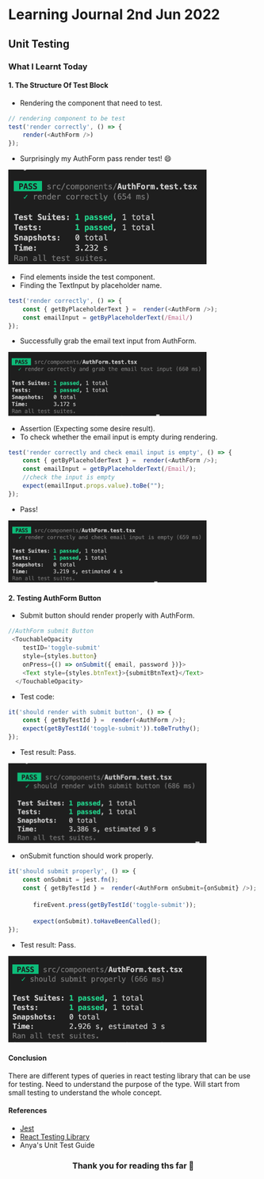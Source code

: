 # Learning Journal 2nd Jun 2022
## Unit Testing
### What I Learnt Today
#### 1. The Structure Of Test Block 
- Rendering the component that need to test.
```javascript
// rendering component to be test
test('render correctly', () => {
    render(<AuthForm />)
});
```
- Surprisingly my AuthForm pass render test! 😄
<img src="https://github.com/janson-gan/react-native-training/blob/main/images/June/02062022/Screenshot%202022-06-02%20at%205.19.12%20PM.png" width="400" />

- Find elements inside the test component.
- Finding the TextInput by placeholder name.
```javascript
test('render correctly', () => {
    const { getByPlaceholderText } =  render(<AuthForm />);
    const emailInput = getByPlaceholderText(/Email/)
});
```
- Successfully grab the email text input from AuthForm.
<img src="https://github.com/janson-gan/react-native-training/blob/main/images/June/02062022/Screenshot%202022-06-02%20at%205.54.25%20PM.png" width="400" />

- Assertion (Expecting some desire result).
- To check whether the email input is empty during rendering.
```javascript
test('render correctly and check email input is empty', () => {
    const { getByPlaceholderText } =  render(<AuthForm />);
    const emailInput = getByPlaceholderText(/Email/);
    //check the input is empty
    expect(emailInput.props.value).toBe("");
});
```
- Pass!
<img src="https://github.com/janson-gan/react-native-training/blob/main/images/June/02062022/Screenshot%202022-06-02%20at%206.02.48%20PM.png" width="400" />

#### 2. Testing AuthForm Button
- Submit button should render properly with AuthForm.
```javascript
//AuthForm submit Button
 <TouchableOpacity 
    testID='toggle-submit'
    style={styles.button} 
    onPress={() => onSubmit({ email, password })}>
    <Text style={styles.btnText}>{submitBtnText}</Text>
  </TouchableOpacity>
```
- Test code:
```javascript
it('should render with submit button', () => {
    const { getByTestId } =  render(<AuthForm />);
    expect(getByTestId('toggle-submit')).toBeTruthy();
});
```
- Test result: Pass.
<img src="https://github.com/janson-gan/react-native-training/blob/main/images/Screenshot%202022-06-02%20at%208.43.24%20PM.png" width="400" />

- onSubmit function should work properly.
```javascript
it('should submit properly', () => {
    const onSubmit = jest.fn();
    const { getByTestId } =  render(<AuthForm onSubmit={onSubmit} />);
  
       fireEvent.press(getByTestId('toggle-submit'));

       expect(onSubmit).toHaveBeenCalled();
});
```
- Test result: Pass.
<img src="https://github.com/janson-gan/react-native-training/blob/main/images/June/02062022/Screenshot%202022-06-02%20at%209.03.12%20PM.png" width="400" />

#### Conclusion
There are different types of queries in react testing library that can be use for testing. Need to understand the purpose of the type. Will start from small testing to understand the whole concept.
#### References
- [Jest](https://jestjs.io/docs/api)
- [React Testing Library](https://testing-library.com/docs/queries/about)
- Anya's Unit Test Guide

<h3 align="center">Thank you for reading ths far &#128158</h3>
